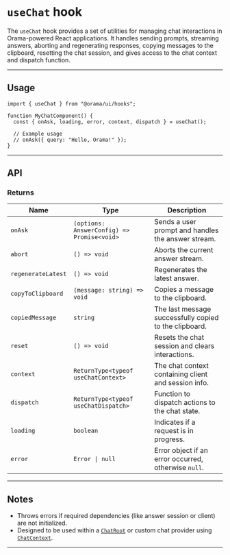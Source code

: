 # `useChat` hook

The `useChat` hook provides a set of utilities for managing chat interactions in Orama-powered React applications. It handles sending prompts, streaming answers, aborting and regenerating responses, copying messages to the clipboard, resetting the chat session, and gives access to the chat context and dispatch function.

---

## Usage

```tsx
import { useChat } from "@orama/ui/hooks";

function MyChatComponent() {
  const { onAsk, loading, error, context, dispatch } = useChat();

  // Example usage
  // onAsk({ query: "Hello, Orama!" });
}
```

---

## API

### Returns

| Name               | Type                                       | Description                                            |
| ------------------ | ------------------------------------------ | ------------------------------------------------------ |
| `onAsk`            | `(options: AnswerConfig) => Promise<void>` | Sends a user prompt and handles the answer stream.     |
| `abort`      | `() => void`                               | Aborts the current answer stream.                      |
| `regenerateLatest` | `() => void`                               | Regenerates the latest answer.                         |
| `copyToClipboard`  | `(message: string) => void`                | Copies a message to the clipboard.                     |
| `copiedMessage`    | `string`                                   | The last message successfully copied to the clipboard. |
| `reset`            | `() => void`                               | Resets the chat session and clears interactions.       |
| `context`          | `ReturnType<typeof useChatContext>`        | The chat context containing client and session info.   |
| `dispatch`         | `ReturnType<typeof useChatDispatch>`       | Function to dispatch actions to the chat state.        |
| `loading`          | `boolean`                                  | Indicates if a request is in progress.                 |
| `error`            | `Error \| null`                            | Error object if an error occurred, otherwise `null`.   |

---

## Notes

- Throws errors if required dependencies (like answer session or client) are not initialized.
- Designed to be used within a [`ChatRoot`](../components/ChatRoot.md) or custom chat provider using [`ChatContext`](../context/ChatContext.md).

---
